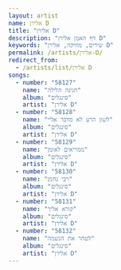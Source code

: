 ```yaml
---
layout: artist
name: אלירן D
title: "אלירן D"
description: "דף האמן אלירן D"
keywords: "שירים, מוזיקה, אלירן D"
permalink: /artists/אלירן-D/
redirect_from:
  - /artists/list/אלירן D
songs:
  - number: "58127"
    name: "חגיגה הלילה"
    album: "סינגלים"
    artist: "אלירן D"
  - number: "58128"
    name: "לשון הרע לא מדבר אליי"
    album: "סינגלים"
    artist: "אלירן D"
  - number: "58129"
    name: "ממריאים לאומן"
    album: "סינגלים"
    artist: "אלירן D"
  - number: "58130"
    name: "רבי נחמן"
    album: "סינגלים"
    artist: "אלירן D"
  - number: "58131"
    name: "קורא אליך"
    album: "סינגלים"
    artist: "אלירן D"
  - number: "58132"
    name: "לטהר את הנשמה"
    album: "סינגלים"
    artist: "אלירן D"
---
```

